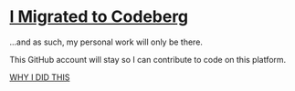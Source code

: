 # [I Migrated to Codeberg](https://codeberg.org/izder456)

...and as such, my personal work will only be there.

This GitHub account will stay so I can contribute to code on this platform.

[WHY I DID THIS](https://sfconservancy.org/blog/2022/jun/30/give-up-github-launch/)
